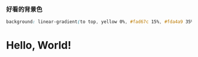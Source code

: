 ### 好看的背景色

```css
background: linear-gradient(to top, yellow 0%, #fad67c 15%, #fda4a9 35%, #f891c3 52%, #d1b4f8 71%, #bcc3f3 87%, #f35461 100%) !important
```
  <h1>Hello, World!</h1>
